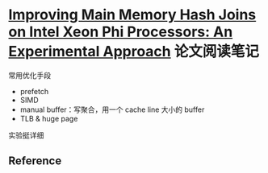 # [Improving Main Memory Hash Joins on Intel Xeon Phi Processors: An Experimental Approach](http://www.vldb.org/pvldb/vol8/p642-Jha.pdf) 论文阅读笔记

常用优化手段

- prefetch
- SIMD
- manual buffer：写聚合，用一个 cache line 大小的 buffer
- TLB & huge page

实验挺详细


## Reference
